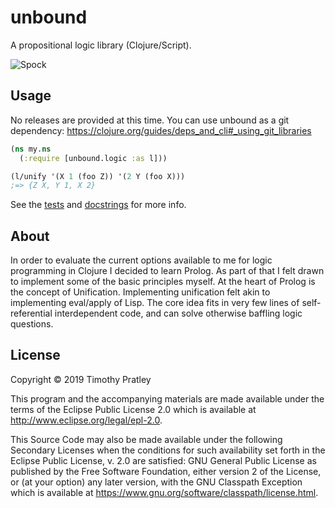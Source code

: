 # unbound

A propositional logic library (Clojure/Script).

![Spock](https://pixel.nymag.com/imgs/thecut/slideshows/2014/9/eyebrows/eyebrows-29.nocrop.w840.h1330.2x.jpg)


## Usage

No releases are provided at this time. You can use unbound as a git dependency:
https://clojure.org/guides/deps_and_cli#_using_git_libraries

```clojure
(ns my.ns
  (:require [unbound.logic :as l]))
```

```clojure
(l/unify '(X 1 (foo Z)) '(2 Y (foo X)))
;=> {Z X, Y 1, X 2}
```

See the [tests](test/) and [docstrings](src/) for more info.

## About

In order to evaluate the current options available to me for logic programming in Clojure I decided to learn Prolog.
As part of that I felt drawn to implement some of the basic principles myself.
At the heart of Prolog is the concept of Unification.
Implementing unification felt akin to implementing eval/apply of Lisp.
The core idea fits in very few lines of self-referential interdependent code,
and can solve otherwise baffling logic questions.


## License

Copyright © 2019 Timothy Pratley

This program and the accompanying materials are made available under the
terms of the Eclipse Public License 2.0 which is available at
http://www.eclipse.org/legal/epl-2.0.

This Source Code may also be made available under the following Secondary
Licenses when the conditions for such availability set forth in the Eclipse
Public License, v. 2.0 are satisfied: GNU General Public License as published by
the Free Software Foundation, either version 2 of the License, or (at your
option) any later version, with the GNU Classpath Exception which is available
at https://www.gnu.org/software/classpath/license.html.
